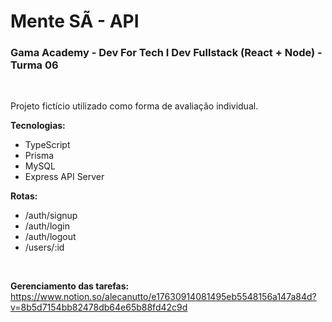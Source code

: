 # Mente SÃ - API

### Gama Academy - Dev For Tech I Dev Fullstack (React + Node) - Turma 06

<br />

Projeto fictício utilizado como forma de avaliação individual.

<strong> Tecnologias: </strong>
* TypeScript
* Prisma
* MySQL
* Express API Server

<strong> Rotas: </strong>

* /auth/signup
* /auth/login
* /auth/logout
* /users/:id


<br />

<strong> Gerenciamento das tarefas: </strong>
https://www.notion.so/alecanutto/e17630914081495eb5548156a147a84d?v=8b5d7154bb82478db64e65b88fd42c9d